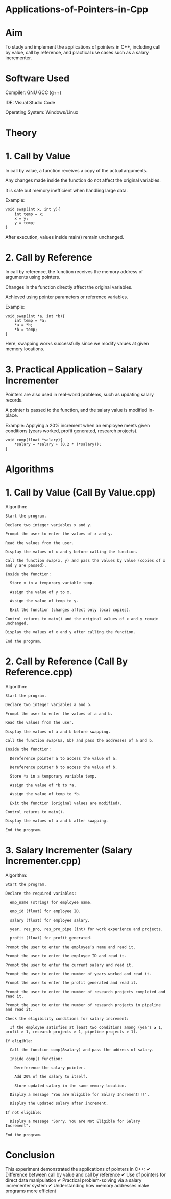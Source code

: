 # Applications-of-Pointers-in-Cpp

# Aim

To study and implement the applications of pointers in C++, including call by value, call by reference, and practical use cases such as a salary incrementer.

# Software Used

Compiler: GNU GCC (g++)

IDE: Visual Studio Code

Operating System: Windows/Linux

# Theory

# 1. Call by Value

In call by value, a function receives a copy of the actual arguments.

Any changes made inside the function do not affect the original variables.

It is safe but memory inefficient when handling large data.

Example:

    void swap(int x, int y){
        int temp = x;
        x = y;
        y = temp;
    }


After execution, values inside main() remain unchanged.

# 2. Call by Reference

In call by reference, the function receives the memory address of arguments using pointers.

Changes in the function directly affect the original variables.

Achieved using pointer parameters or reference variables.

Example:

    void swap(int *a, int *b){
        int temp = *a;
        *a = *b;
        *b = temp;
    }


Here, swapping works successfully since we modify values at given memory locations.

# 3. Practical Application – Salary Incrementer

Pointers are also used in real-world problems, such as updating salary records.

A pointer is passed to the function, and the salary value is modified in-place.

Example: Applying a 20% increment when an employee meets given conditions (years worked, profit generated, research projects).

    void comp(float *salary){
        *salary = *salary + (0.2 * (*salary));
    }

# Algorithms

# 1. Call by Value (Call By Value.cpp)

Algorithm:

    Start the program.
    
    Declare two integer variables x and y.
    
    Prompt the user to enter the values of x and y.
    
    Read the values from the user.
    
    Display the values of x and y before calling the function.
    
    Call the function swap(x, y) and pass the values by value (copies of x and y are passed).
    
    Inside the function:
      
      Store x in a temporary variable temp.
      
      Assign the value of y to x.
      
      Assign the value of temp to y.
      
      Exit the function (changes affect only local copies).
    
    Control returns to main() and the original values of x and y remain unchanged.
    
    Display the values of x and y after calling the function.
    
    End the program.

# 2. Call by Reference (Call By Reference.cpp)

Algorithm:

    Start the program.
    
    Declare two integer variables a and b.
    
    Prompt the user to enter the values of a and b.
    
    Read the values from the user.
    
    Display the values of a and b before swapping.
    
    Call the function swap(&a, &b) and pass the addresses of a and b.
    
    Inside the function:
    
      Dereference pointer a to access the value of a.
      
      Dereference pointer b to access the value of b.
      
      Store *a in a temporary variable temp.
      
      Assign the value of *b to *a.
      
      Assign the value of temp to *b.
      
      Exit the function (original values are modified).
    
    Control returns to main().
    
    Display the values of a and b after swapping.
    
    End the program.

# 3. Salary Incrementer (Salary Incrementer.cpp)

Algorithm:

    Start the program.
    
    Declare the required variables:
    
      emp_name (string) for employee name.
      
      emp_id (float) for employee ID.
      
      salary (float) for employee salary.
      
      year, res_pro, res_pro_pipe (int) for work experience and projects.
      
      profit (float) for profit generated.
    
    Prompt the user to enter the employee’s name and read it.
    
    Prompt the user to enter the employee ID and read it.
    
    Prompt the user to enter the current salary and read it.
    
    Prompt the user to enter the number of years worked and read it.
    
    Prompt the user to enter the profit generated and read it.
    
    Prompt the user to enter the number of research projects completed and read it.
    
    Prompt the user to enter the number of research projects in pipeline and read it.
    
    Check the eligibility conditions for salary increment:
    
      If the employee satisfies at least two conditions among (years ≥ 1, profit ≥ 1, research projects ≥ 1, pipeline projects ≥ 1).
    
    If eligible:
    
      Call the function comp(&salary) and pass the address of salary.
    
      Inside comp() function:
    
        Dereference the salary pointer.
    
        Add 20% of the salary to itself.
    
        Store updated salary in the same memory location.
    
      Display a message "You are Eligible for Salary Increment!!!".
    
      Display the updated salary after increment.
    
    If not eligible:
    
      Display a message "Sorry, You are Not Eligible for Salary Increment".
    
    End the program.

# Conclusion

This experiment demonstrated the applications of pointers in C++:
✔ Difference between call by value and call by reference
✔ Use of pointers for direct data manipulation
✔ Practical problem-solving via a salary incrementer system
✔ Understanding how memory addresses make programs more efficient
